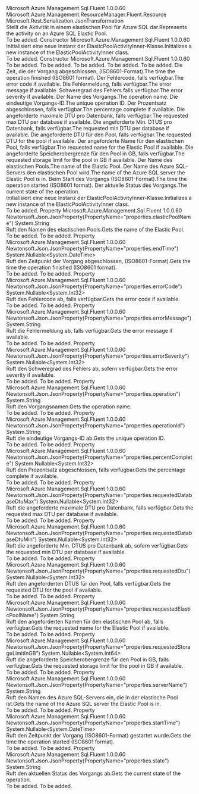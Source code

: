 <Type Name="ElasticPoolActivityInner" FullName="Microsoft.Azure.Management.Sql.Fluent.Models.ElasticPoolActivityInner">
  <TypeSignature Language="C#" Value="public class ElasticPoolActivityInner : Microsoft.Azure.Management.ResourceManager.Fluent.Resource" />
  <TypeSignature Language="ILAsm" Value=".class public auto ansi beforefieldinit ElasticPoolActivityInner extends Microsoft.Azure.Management.ResourceManager.Fluent.Resource" />
  <TypeSignature Language="DocId" Value="T:Microsoft.Azure.Management.Sql.Fluent.Models.ElasticPoolActivityInner" />
  <TypeSignature Language="VB.NET" Value="Public Class ElasticPoolActivityInner&#xA;Inherits Resource" />
  <TypeSignature Language="F#" Value="type ElasticPoolActivityInner = class&#xA;    inherit Resource" />
  <AssemblyInfo>
    <AssemblyName>Microsoft.Azure.Management.Sql.Fluent</AssemblyName>
    <AssemblyVersion>1.0.0.60</AssemblyVersion>
  </AssemblyInfo>
  <Base>
    <BaseTypeName>Microsoft.Azure.Management.ResourceManager.Fluent.Resource</BaseTypeName>
  </Base>
  <Interfaces />
  <Attributes>
    <Attribute>
      <AttributeName>Microsoft.Rest.Serialization.JsonTransformation</AttributeName>
    </Attribute>
  </Attributes>
  <Docs>
    <summary>
            <span data-ttu-id="29c2a-101">Stellt die Aktivität in einem elastischen Pool für Azure SQL dar.</span><span class="sxs-lookup"><span data-stu-id="29c2a-101">Represents the activity on an Azure SQL Elastic Pool.</span></span>
            </summary>
    <remarks>To be added.</remarks>
  </Docs>
  <Members>
    <Member MemberName=".ctor">
      <MemberSignature Language="C#" Value="public ElasticPoolActivityInner ();" />
      <MemberSignature Language="ILAsm" Value=".method public hidebysig specialname rtspecialname instance void .ctor() cil managed" />
      <MemberSignature Language="DocId" Value="M:Microsoft.Azure.Management.Sql.Fluent.Models.ElasticPoolActivityInner.#ctor" />
      <MemberSignature Language="VB.NET" Value="Public Sub New ()" />
      <MemberType>Constructor</MemberType>
      <AssemblyInfo>
        <AssemblyName>Microsoft.Azure.Management.Sql.Fluent</AssemblyName>
        <AssemblyVersion>1.0.0.60</AssemblyVersion>
      </AssemblyInfo>
      <Parameters />
      <Docs>
        <summary>
            <span data-ttu-id="29c2a-102">Initialisiert eine neue Instanz der ElasticPoolActivityInner-Klasse.</span><span class="sxs-lookup"><span data-stu-id="29c2a-102">Initializes a new instance of the ElasticPoolActivityInner class.</span></span>
            </summary>
        <remarks>To be added.</remarks>
      </Docs>
    </Member>
    <Member MemberName=".ctor">
      <MemberSignature Language="C#" Value="public ElasticPoolActivityInner (string location = null, string id = null, string name = null, string type = null, System.Collections.Generic.IDictionary&lt;string,string&gt; tags = null, Nullable&lt;DateTime&gt; endTime = null, Nullable&lt;int&gt; errorCode = null, string errorMessage = null, Nullable&lt;int&gt; errorSeverity = null, string operation = null, string operationId = null, Nullable&lt;int&gt; percentComplete = null, Nullable&lt;int&gt; requestedDatabaseDtuMax = null, Nullable&lt;int&gt; requestedDatabaseDtuMin = null, Nullable&lt;int&gt; requestedDtu = null, string requestedElasticPoolName = null, Nullable&lt;long&gt; requestedStorageLimitInGB = null, string elasticPoolName = null, string serverName = null, Nullable&lt;DateTime&gt; startTime = null, string state = null);" />
      <MemberSignature Language="ILAsm" Value=".method public hidebysig specialname rtspecialname instance void .ctor(string location, string id, string name, string type, class System.Collections.Generic.IDictionary`2&lt;string, string&gt; tags, valuetype System.Nullable`1&lt;valuetype System.DateTime&gt; endTime, valuetype System.Nullable`1&lt;int32&gt; errorCode, string errorMessage, valuetype System.Nullable`1&lt;int32&gt; errorSeverity, string operation, string operationId, valuetype System.Nullable`1&lt;int32&gt; percentComplete, valuetype System.Nullable`1&lt;int32&gt; requestedDatabaseDtuMax, valuetype System.Nullable`1&lt;int32&gt; requestedDatabaseDtuMin, valuetype System.Nullable`1&lt;int32&gt; requestedDtu, string requestedElasticPoolName, valuetype System.Nullable`1&lt;int64&gt; requestedStorageLimitInGB, string elasticPoolName, string serverName, valuetype System.Nullable`1&lt;valuetype System.DateTime&gt; startTime, string state) cil managed" />
      <MemberSignature Language="DocId" Value="M:Microsoft.Azure.Management.Sql.Fluent.Models.ElasticPoolActivityInner.#ctor(System.String,System.String,System.String,System.String,System.Collections.Generic.IDictionary{System.String,System.String},System.Nullable{System.DateTime},System.Nullable{System.Int32},System.String,System.Nullable{System.Int32},System.String,System.String,System.Nullable{System.Int32},System.Nullable{System.Int32},System.Nullable{System.Int32},System.Nullable{System.Int32},System.String,System.Nullable{System.Int64},System.String,System.String,System.Nullable{System.DateTime},System.String)" />
      <MemberSignature Language="VB.NET" Value="Public Sub New (Optional location As String = null, Optional id As String = null, Optional name As String = null, Optional type As String = null, Optional tags As IDictionary(Of String, String) = null, Optional endTime As Nullable(Of DateTime) = null, Optional errorCode As Nullable(Of Integer) = null, Optional errorMessage As String = null, Optional errorSeverity As Nullable(Of Integer) = null, Optional operation As String = null, Optional operationId As String = null, Optional percentComplete As Nullable(Of Integer) = null, Optional requestedDatabaseDtuMax As Nullable(Of Integer) = null, Optional requestedDatabaseDtuMin As Nullable(Of Integer) = null, Optional requestedDtu As Nullable(Of Integer) = null, Optional requestedElasticPoolName As String = null, Optional requestedStorageLimitInGB As Nullable(Of Long) = null, Optional elasticPoolName As String = null, Optional serverName As String = null, Optional startTime As Nullable(Of DateTime) = null, Optional state As String = null)" />
      <MemberSignature Language="F#" Value="new Microsoft.Azure.Management.Sql.Fluent.Models.ElasticPoolActivityInner : string * string * string * string * System.Collections.Generic.IDictionary&lt;string, string&gt; * Nullable&lt;DateTime&gt; * Nullable&lt;int&gt; * string * Nullable&lt;int&gt; * string * string * Nullable&lt;int&gt; * Nullable&lt;int&gt; * Nullable&lt;int&gt; * Nullable&lt;int&gt; * string * Nullable&lt;int64&gt; * string * string * Nullable&lt;DateTime&gt; * string -&gt; Microsoft.Azure.Management.Sql.Fluent.Models.ElasticPoolActivityInner" Usage="new Microsoft.Azure.Management.Sql.Fluent.Models.ElasticPoolActivityInner (location, id, name, type, tags, endTime, errorCode, errorMessage, errorSeverity, operation, operationId, percentComplete, requestedDatabaseDtuMax, requestedDatabaseDtuMin, requestedDtu, requestedElasticPoolName, requestedStorageLimitInGB, elasticPoolName, serverName, startTime, state)" />
      <MemberType>Constructor</MemberType>
      <AssemblyInfo>
        <AssemblyName>Microsoft.Azure.Management.Sql.Fluent</AssemblyName>
        <AssemblyVersion>1.0.0.60</AssemblyVersion>
      </AssemblyInfo>
      <Parameters>
        <Parameter Name="location" Type="System.String" />
        <Parameter Name="id" Type="System.String" />
        <Parameter Name="name" Type="System.String" />
        <Parameter Name="type" Type="System.String" />
        <Parameter Name="tags" Type="System.Collections.Generic.IDictionary&lt;System.String,System.String&gt;" />
        <Parameter Name="endTime" Type="System.Nullable&lt;System.DateTime&gt;" />
        <Parameter Name="errorCode" Type="System.Nullable&lt;System.Int32&gt;" />
        <Parameter Name="errorMessage" Type="System.String" />
        <Parameter Name="errorSeverity" Type="System.Nullable&lt;System.Int32&gt;" />
        <Parameter Name="operation" Type="System.String" />
        <Parameter Name="operationId" Type="System.String" />
        <Parameter Name="percentComplete" Type="System.Nullable&lt;System.Int32&gt;" />
        <Parameter Name="requestedDatabaseDtuMax" Type="System.Nullable&lt;System.Int32&gt;" />
        <Parameter Name="requestedDatabaseDtuMin" Type="System.Nullable&lt;System.Int32&gt;" />
        <Parameter Name="requestedDtu" Type="System.Nullable&lt;System.Int32&gt;" />
        <Parameter Name="requestedElasticPoolName" Type="System.String" />
        <Parameter Name="requestedStorageLimitInGB" Type="System.Nullable&lt;System.Int64&gt;" />
        <Parameter Name="elasticPoolName" Type="System.String" />
        <Parameter Name="serverName" Type="System.String" />
        <Parameter Name="startTime" Type="System.Nullable&lt;System.DateTime&gt;" />
        <Parameter Name="state" Type="System.String" />
      </Parameters>
      <Docs>
        <param name="location">To be added.</param>
        <param name="id">To be added.</param>
        <param name="name">To be added.</param>
        <param name="type">To be added.</param>
        <param name="tags">To be added.</param>
        <param name="endTime"><span data-ttu-id="29c2a-103">Die Zeit, die der Vorgang abgeschlossen, (ISO8601-Format).</span><span class="sxs-lookup"><span data-stu-id="29c2a-103">The time the operation finished (ISO8601 format).</span></span></param>
        <param name="errorCode"><span data-ttu-id="29c2a-104">Der Fehlercode, falls verfügbar.</span><span class="sxs-lookup"><span data-stu-id="29c2a-104">The error code if available.</span></span></param>
        <param name="errorMessage"><span data-ttu-id="29c2a-105">Die Fehlermeldung, falls verfügbar.</span><span class="sxs-lookup"><span data-stu-id="29c2a-105">The error message if available.</span></span></param>
        <param name="errorSeverity"><span data-ttu-id="29c2a-106">Schweregrad des Fehlers falls verfügbar.</span><span class="sxs-lookup"><span data-stu-id="29c2a-106">The error severity if available.</span></span></param>
        <param name="operation"><span data-ttu-id="29c2a-107">Der Name des Vorgangs.</span><span class="sxs-lookup"><span data-stu-id="29c2a-107">The operation name.</span></span></param>
        <param name="operationId"><span data-ttu-id="29c2a-108">Die eindeutige Vorgangs-ID.</span><span class="sxs-lookup"><span data-stu-id="29c2a-108">The unique operation ID.</span></span></param>
        <param name="percentComplete"><span data-ttu-id="29c2a-109">Der Prozentsatz abgeschlossen, falls verfügbar.</span><span class="sxs-lookup"><span data-stu-id="29c2a-109">The percentage complete if available.</span></span></param>
        <param name="requestedDatabaseDtuMax"><span data-ttu-id="29c2a-110">Die angeforderte maximale DTU pro Datenbank, falls verfügbar.</span><span class="sxs-lookup"><span data-stu-id="29c2a-110">The requested max DTU per database if available.</span></span></param>
        <param name="requestedDatabaseDtuMin"><span data-ttu-id="29c2a-111">Die angeforderte Min. DTUS pro Datenbank, falls verfügbar.</span><span class="sxs-lookup"><span data-stu-id="29c2a-111">The requested min DTU per database if available.</span></span></param>
        <param name="requestedDtu"><span data-ttu-id="29c2a-112">Die angeforderte DTU für den Pool, falls verfügbar.</span><span class="sxs-lookup"><span data-stu-id="29c2a-112">The requested DTU for the pool if available.</span></span></param>
        <param name="requestedElasticPoolName"><span data-ttu-id="29c2a-113">Der angeforderte Name für den elastischen Pool, falls verfügbar.</span><span class="sxs-lookup"><span data-stu-id="29c2a-113">The requested name for the Elastic Pool if available.</span></span></param>
        <param name="requestedStorageLimitInGB"><span data-ttu-id="29c2a-114">Die angeforderte Speicherobergrenze für den Pool in GB, falls verfügbar.</span><span class="sxs-lookup"><span data-stu-id="29c2a-114">The requested storage limit for the pool in GB if available.</span></span></param>
        <param name="elasticPoolName"><span data-ttu-id="29c2a-115">Der Name des elastischen Pools.</span><span class="sxs-lookup"><span data-stu-id="29c2a-115">The name of the Elastic Pool.</span></span></param>
        <param name="serverName"><span data-ttu-id="29c2a-116">Der Name des Azure SQL-Servers den elastischen Pool wird.</span><span class="sxs-lookup"><span data-stu-id="29c2a-116">The name of the Azure SQL server the Elastic Pool is in.</span></span></param>
        <param name="startTime"><span data-ttu-id="29c2a-117">Beim Start des Vorgangs (ISO8601-Format).</span><span class="sxs-lookup"><span data-stu-id="29c2a-117">The time the operation started (ISO8601 format).</span></span></param>
        <param name="state"><span data-ttu-id="29c2a-118">Der aktuelle Status des Vorgangs.</span><span class="sxs-lookup"><span data-stu-id="29c2a-118">The current state of the operation.</span></span></param>
        <summary>
            <span data-ttu-id="29c2a-119">Initialisiert eine neue Instanz der ElasticPoolActivityInner-Klasse.</span><span class="sxs-lookup"><span data-stu-id="29c2a-119">Initializes a new instance of the ElasticPoolActivityInner class.</span></span>
            </summary>
        <remarks>To be added.</remarks>
      </Docs>
    </Member>
    <Member MemberName="ElasticPoolName">
      <MemberSignature Language="C#" Value="public string ElasticPoolName { get; }" />
      <MemberSignature Language="ILAsm" Value=".property instance string ElasticPoolName" />
      <MemberSignature Language="DocId" Value="P:Microsoft.Azure.Management.Sql.Fluent.Models.ElasticPoolActivityInner.ElasticPoolName" />
      <MemberSignature Language="VB.NET" Value="Public ReadOnly Property ElasticPoolName As String" />
      <MemberSignature Language="F#" Value="member this.ElasticPoolName : string" Usage="Microsoft.Azure.Management.Sql.Fluent.Models.ElasticPoolActivityInner.ElasticPoolName" />
      <MemberType>Property</MemberType>
      <AssemblyInfo>
        <AssemblyName>Microsoft.Azure.Management.Sql.Fluent</AssemblyName>
        <AssemblyVersion>1.0.0.60</AssemblyVersion>
      </AssemblyInfo>
      <Attributes>
        <Attribute>
          <AttributeName>Newtonsoft.Json.JsonProperty(PropertyName="properties.elasticPoolName")</AttributeName>
        </Attribute>
      </Attributes>
      <ReturnValue>
        <ReturnType>System.String</ReturnType>
      </ReturnValue>
      <Docs>
        <summary>
            <span data-ttu-id="29c2a-120">Ruft den Namen des elastischen Pools.</span><span class="sxs-lookup"><span data-stu-id="29c2a-120">Gets the name of the Elastic Pool.</span></span>
            </summary>
        <value>To be added.</value>
        <remarks>To be added.</remarks>
      </Docs>
    </Member>
    <Member MemberName="EndTime">
      <MemberSignature Language="C#" Value="public Nullable&lt;DateTime&gt; EndTime { get; }" />
      <MemberSignature Language="ILAsm" Value=".property instance valuetype System.Nullable`1&lt;valuetype System.DateTime&gt; EndTime" />
      <MemberSignature Language="DocId" Value="P:Microsoft.Azure.Management.Sql.Fluent.Models.ElasticPoolActivityInner.EndTime" />
      <MemberSignature Language="VB.NET" Value="Public ReadOnly Property EndTime As Nullable(Of DateTime)" />
      <MemberSignature Language="F#" Value="member this.EndTime : Nullable&lt;DateTime&gt;" Usage="Microsoft.Azure.Management.Sql.Fluent.Models.ElasticPoolActivityInner.EndTime" />
      <MemberType>Property</MemberType>
      <AssemblyInfo>
        <AssemblyName>Microsoft.Azure.Management.Sql.Fluent</AssemblyName>
        <AssemblyVersion>1.0.0.60</AssemblyVersion>
      </AssemblyInfo>
      <Attributes>
        <Attribute>
          <AttributeName>Newtonsoft.Json.JsonProperty(PropertyName="properties.endTime")</AttributeName>
        </Attribute>
      </Attributes>
      <ReturnValue>
        <ReturnType>System.Nullable&lt;System.DateTime&gt;</ReturnType>
      </ReturnValue>
      <Docs>
        <summary>
            <span data-ttu-id="29c2a-121">Ruft den Zeitpunkt der Vorgang abgeschlossen, (ISO8601-Format).</span><span class="sxs-lookup"><span data-stu-id="29c2a-121">Gets the time the operation finished (ISO8601 format).</span></span>
            </summary>
        <value>To be added.</value>
        <remarks>To be added.</remarks>
      </Docs>
    </Member>
    <Member MemberName="ErrorCode">
      <MemberSignature Language="C#" Value="public Nullable&lt;int&gt; ErrorCode { get; }" />
      <MemberSignature Language="ILAsm" Value=".property instance valuetype System.Nullable`1&lt;int32&gt; ErrorCode" />
      <MemberSignature Language="DocId" Value="P:Microsoft.Azure.Management.Sql.Fluent.Models.ElasticPoolActivityInner.ErrorCode" />
      <MemberSignature Language="VB.NET" Value="Public ReadOnly Property ErrorCode As Nullable(Of Integer)" />
      <MemberSignature Language="F#" Value="member this.ErrorCode : Nullable&lt;int&gt;" Usage="Microsoft.Azure.Management.Sql.Fluent.Models.ElasticPoolActivityInner.ErrorCode" />
      <MemberType>Property</MemberType>
      <AssemblyInfo>
        <AssemblyName>Microsoft.Azure.Management.Sql.Fluent</AssemblyName>
        <AssemblyVersion>1.0.0.60</AssemblyVersion>
      </AssemblyInfo>
      <Attributes>
        <Attribute>
          <AttributeName>Newtonsoft.Json.JsonProperty(PropertyName="properties.errorCode")</AttributeName>
        </Attribute>
      </Attributes>
      <ReturnValue>
        <ReturnType>System.Nullable&lt;System.Int32&gt;</ReturnType>
      </ReturnValue>
      <Docs>
        <summary>
            <span data-ttu-id="29c2a-122">Ruft den Fehlercode ab, falls verfügbar.</span><span class="sxs-lookup"><span data-stu-id="29c2a-122">Gets the error code if available.</span></span>
            </summary>
        <value>To be added.</value>
        <remarks>To be added.</remarks>
      </Docs>
    </Member>
    <Member MemberName="ErrorMessage">
      <MemberSignature Language="C#" Value="public string ErrorMessage { get; }" />
      <MemberSignature Language="ILAsm" Value=".property instance string ErrorMessage" />
      <MemberSignature Language="DocId" Value="P:Microsoft.Azure.Management.Sql.Fluent.Models.ElasticPoolActivityInner.ErrorMessage" />
      <MemberSignature Language="VB.NET" Value="Public ReadOnly Property ErrorMessage As String" />
      <MemberSignature Language="F#" Value="member this.ErrorMessage : string" Usage="Microsoft.Azure.Management.Sql.Fluent.Models.ElasticPoolActivityInner.ErrorMessage" />
      <MemberType>Property</MemberType>
      <AssemblyInfo>
        <AssemblyName>Microsoft.Azure.Management.Sql.Fluent</AssemblyName>
        <AssemblyVersion>1.0.0.60</AssemblyVersion>
      </AssemblyInfo>
      <Attributes>
        <Attribute>
          <AttributeName>Newtonsoft.Json.JsonProperty(PropertyName="properties.errorMessage")</AttributeName>
        </Attribute>
      </Attributes>
      <ReturnValue>
        <ReturnType>System.String</ReturnType>
      </ReturnValue>
      <Docs>
        <summary>
            <span data-ttu-id="29c2a-123">Ruft die Fehlermeldung ab, falls verfügbar.</span><span class="sxs-lookup"><span data-stu-id="29c2a-123">Gets the error message if available.</span></span>
            </summary>
        <value>To be added.</value>
        <remarks>To be added.</remarks>
      </Docs>
    </Member>
    <Member MemberName="ErrorSeverity">
      <MemberSignature Language="C#" Value="public Nullable&lt;int&gt; ErrorSeverity { get; }" />
      <MemberSignature Language="ILAsm" Value=".property instance valuetype System.Nullable`1&lt;int32&gt; ErrorSeverity" />
      <MemberSignature Language="DocId" Value="P:Microsoft.Azure.Management.Sql.Fluent.Models.ElasticPoolActivityInner.ErrorSeverity" />
      <MemberSignature Language="VB.NET" Value="Public ReadOnly Property ErrorSeverity As Nullable(Of Integer)" />
      <MemberSignature Language="F#" Value="member this.ErrorSeverity : Nullable&lt;int&gt;" Usage="Microsoft.Azure.Management.Sql.Fluent.Models.ElasticPoolActivityInner.ErrorSeverity" />
      <MemberType>Property</MemberType>
      <AssemblyInfo>
        <AssemblyName>Microsoft.Azure.Management.Sql.Fluent</AssemblyName>
        <AssemblyVersion>1.0.0.60</AssemblyVersion>
      </AssemblyInfo>
      <Attributes>
        <Attribute>
          <AttributeName>Newtonsoft.Json.JsonProperty(PropertyName="properties.errorSeverity")</AttributeName>
        </Attribute>
      </Attributes>
      <ReturnValue>
        <ReturnType>System.Nullable&lt;System.Int32&gt;</ReturnType>
      </ReturnValue>
      <Docs>
        <summary>
            <span data-ttu-id="29c2a-124">Ruft den Schweregrad des Fehlers ab, sofern verfügbar.</span><span class="sxs-lookup"><span data-stu-id="29c2a-124">Gets the error severity if available.</span></span>
            </summary>
        <value>To be added.</value>
        <remarks>To be added.</remarks>
      </Docs>
    </Member>
    <Member MemberName="Operation">
      <MemberSignature Language="C#" Value="public string Operation { get; }" />
      <MemberSignature Language="ILAsm" Value=".property instance string Operation" />
      <MemberSignature Language="DocId" Value="P:Microsoft.Azure.Management.Sql.Fluent.Models.ElasticPoolActivityInner.Operation" />
      <MemberSignature Language="VB.NET" Value="Public ReadOnly Property Operation As String" />
      <MemberSignature Language="F#" Value="member this.Operation : string" Usage="Microsoft.Azure.Management.Sql.Fluent.Models.ElasticPoolActivityInner.Operation" />
      <MemberType>Property</MemberType>
      <AssemblyInfo>
        <AssemblyName>Microsoft.Azure.Management.Sql.Fluent</AssemblyName>
        <AssemblyVersion>1.0.0.60</AssemblyVersion>
      </AssemblyInfo>
      <Attributes>
        <Attribute>
          <AttributeName>Newtonsoft.Json.JsonProperty(PropertyName="properties.operation")</AttributeName>
        </Attribute>
      </Attributes>
      <ReturnValue>
        <ReturnType>System.String</ReturnType>
      </ReturnValue>
      <Docs>
        <summary>
            <span data-ttu-id="29c2a-125">Ruft den Vorgangsnamen.</span><span class="sxs-lookup"><span data-stu-id="29c2a-125">Gets the operation name.</span></span>
            </summary>
        <value>To be added.</value>
        <remarks>To be added.</remarks>
      </Docs>
    </Member>
    <Member MemberName="OperationId">
      <MemberSignature Language="C#" Value="public string OperationId { get; }" />
      <MemberSignature Language="ILAsm" Value=".property instance string OperationId" />
      <MemberSignature Language="DocId" Value="P:Microsoft.Azure.Management.Sql.Fluent.Models.ElasticPoolActivityInner.OperationId" />
      <MemberSignature Language="VB.NET" Value="Public ReadOnly Property OperationId As String" />
      <MemberSignature Language="F#" Value="member this.OperationId : string" Usage="Microsoft.Azure.Management.Sql.Fluent.Models.ElasticPoolActivityInner.OperationId" />
      <MemberType>Property</MemberType>
      <AssemblyInfo>
        <AssemblyName>Microsoft.Azure.Management.Sql.Fluent</AssemblyName>
        <AssemblyVersion>1.0.0.60</AssemblyVersion>
      </AssemblyInfo>
      <Attributes>
        <Attribute>
          <AttributeName>Newtonsoft.Json.JsonProperty(PropertyName="properties.operationId")</AttributeName>
        </Attribute>
      </Attributes>
      <ReturnValue>
        <ReturnType>System.String</ReturnType>
      </ReturnValue>
      <Docs>
        <summary>
            <span data-ttu-id="29c2a-126">Ruft die eindeutige Vorgangs-ID ab.</span><span class="sxs-lookup"><span data-stu-id="29c2a-126">Gets the unique operation ID.</span></span>
            </summary>
        <value>To be added.</value>
        <remarks>To be added.</remarks>
      </Docs>
    </Member>
    <Member MemberName="PercentComplete">
      <MemberSignature Language="C#" Value="public Nullable&lt;int&gt; PercentComplete { get; }" />
      <MemberSignature Language="ILAsm" Value=".property instance valuetype System.Nullable`1&lt;int32&gt; PercentComplete" />
      <MemberSignature Language="DocId" Value="P:Microsoft.Azure.Management.Sql.Fluent.Models.ElasticPoolActivityInner.PercentComplete" />
      <MemberSignature Language="VB.NET" Value="Public ReadOnly Property PercentComplete As Nullable(Of Integer)" />
      <MemberSignature Language="F#" Value="member this.PercentComplete : Nullable&lt;int&gt;" Usage="Microsoft.Azure.Management.Sql.Fluent.Models.ElasticPoolActivityInner.PercentComplete" />
      <MemberType>Property</MemberType>
      <AssemblyInfo>
        <AssemblyName>Microsoft.Azure.Management.Sql.Fluent</AssemblyName>
        <AssemblyVersion>1.0.0.60</AssemblyVersion>
      </AssemblyInfo>
      <Attributes>
        <Attribute>
          <AttributeName>Newtonsoft.Json.JsonProperty(PropertyName="properties.percentComplete")</AttributeName>
        </Attribute>
      </Attributes>
      <ReturnValue>
        <ReturnType>System.Nullable&lt;System.Int32&gt;</ReturnType>
      </ReturnValue>
      <Docs>
        <summary>
            <span data-ttu-id="29c2a-127">Ruft den Prozentsatz abgeschlossen, falls verfügbar.</span><span class="sxs-lookup"><span data-stu-id="29c2a-127">Gets the percentage complete if available.</span></span>
            </summary>
        <value>To be added.</value>
        <remarks>To be added.</remarks>
      </Docs>
    </Member>
    <Member MemberName="RequestedDatabaseDtuMax">
      <MemberSignature Language="C#" Value="public Nullable&lt;int&gt; RequestedDatabaseDtuMax { get; }" />
      <MemberSignature Language="ILAsm" Value=".property instance valuetype System.Nullable`1&lt;int32&gt; RequestedDatabaseDtuMax" />
      <MemberSignature Language="DocId" Value="P:Microsoft.Azure.Management.Sql.Fluent.Models.ElasticPoolActivityInner.RequestedDatabaseDtuMax" />
      <MemberSignature Language="VB.NET" Value="Public ReadOnly Property RequestedDatabaseDtuMax As Nullable(Of Integer)" />
      <MemberSignature Language="F#" Value="member this.RequestedDatabaseDtuMax : Nullable&lt;int&gt;" Usage="Microsoft.Azure.Management.Sql.Fluent.Models.ElasticPoolActivityInner.RequestedDatabaseDtuMax" />
      <MemberType>Property</MemberType>
      <AssemblyInfo>
        <AssemblyName>Microsoft.Azure.Management.Sql.Fluent</AssemblyName>
        <AssemblyVersion>1.0.0.60</AssemblyVersion>
      </AssemblyInfo>
      <Attributes>
        <Attribute>
          <AttributeName>Newtonsoft.Json.JsonProperty(PropertyName="properties.requestedDatabaseDtuMax")</AttributeName>
        </Attribute>
      </Attributes>
      <ReturnValue>
        <ReturnType>System.Nullable&lt;System.Int32&gt;</ReturnType>
      </ReturnValue>
      <Docs>
        <summary>
            <span data-ttu-id="29c2a-128">Ruft die angeforderte maximale DTU pro Datenbank, falls verfügbar.</span><span class="sxs-lookup"><span data-stu-id="29c2a-128">Gets the requested max DTU per database if available.</span></span>
            </summary>
        <value>To be added.</value>
        <remarks>To be added.</remarks>
      </Docs>
    </Member>
    <Member MemberName="RequestedDatabaseDtuMin">
      <MemberSignature Language="C#" Value="public Nullable&lt;int&gt; RequestedDatabaseDtuMin { get; }" />
      <MemberSignature Language="ILAsm" Value=".property instance valuetype System.Nullable`1&lt;int32&gt; RequestedDatabaseDtuMin" />
      <MemberSignature Language="DocId" Value="P:Microsoft.Azure.Management.Sql.Fluent.Models.ElasticPoolActivityInner.RequestedDatabaseDtuMin" />
      <MemberSignature Language="VB.NET" Value="Public ReadOnly Property RequestedDatabaseDtuMin As Nullable(Of Integer)" />
      <MemberSignature Language="F#" Value="member this.RequestedDatabaseDtuMin : Nullable&lt;int&gt;" Usage="Microsoft.Azure.Management.Sql.Fluent.Models.ElasticPoolActivityInner.RequestedDatabaseDtuMin" />
      <MemberType>Property</MemberType>
      <AssemblyInfo>
        <AssemblyName>Microsoft.Azure.Management.Sql.Fluent</AssemblyName>
        <AssemblyVersion>1.0.0.60</AssemblyVersion>
      </AssemblyInfo>
      <Attributes>
        <Attribute>
          <AttributeName>Newtonsoft.Json.JsonProperty(PropertyName="properties.requestedDatabaseDtuMin")</AttributeName>
        </Attribute>
      </Attributes>
      <ReturnValue>
        <ReturnType>System.Nullable&lt;System.Int32&gt;</ReturnType>
      </ReturnValue>
      <Docs>
        <summary>
            <span data-ttu-id="29c2a-129">Ruft die angeforderte Min. DTUS pro Datenbank ab, sofern verfügbar.</span><span class="sxs-lookup"><span data-stu-id="29c2a-129">Gets the requested min DTU per database if available.</span></span>
            </summary>
        <value>To be added.</value>
        <remarks>To be added.</remarks>
      </Docs>
    </Member>
    <Member MemberName="RequestedDtu">
      <MemberSignature Language="C#" Value="public Nullable&lt;int&gt; RequestedDtu { get; }" />
      <MemberSignature Language="ILAsm" Value=".property instance valuetype System.Nullable`1&lt;int32&gt; RequestedDtu" />
      <MemberSignature Language="DocId" Value="P:Microsoft.Azure.Management.Sql.Fluent.Models.ElasticPoolActivityInner.RequestedDtu" />
      <MemberSignature Language="VB.NET" Value="Public ReadOnly Property RequestedDtu As Nullable(Of Integer)" />
      <MemberSignature Language="F#" Value="member this.RequestedDtu : Nullable&lt;int&gt;" Usage="Microsoft.Azure.Management.Sql.Fluent.Models.ElasticPoolActivityInner.RequestedDtu" />
      <MemberType>Property</MemberType>
      <AssemblyInfo>
        <AssemblyName>Microsoft.Azure.Management.Sql.Fluent</AssemblyName>
        <AssemblyVersion>1.0.0.60</AssemblyVersion>
      </AssemblyInfo>
      <Attributes>
        <Attribute>
          <AttributeName>Newtonsoft.Json.JsonProperty(PropertyName="properties.requestedDtu")</AttributeName>
        </Attribute>
      </Attributes>
      <ReturnValue>
        <ReturnType>System.Nullable&lt;System.Int32&gt;</ReturnType>
      </ReturnValue>
      <Docs>
        <summary>
            <span data-ttu-id="29c2a-130">Ruft den angeforderten DTUS für den Pool, falls verfügbar.</span><span class="sxs-lookup"><span data-stu-id="29c2a-130">Gets the requested DTU for the pool if available.</span></span>
            </summary>
        <value>To be added.</value>
        <remarks>To be added.</remarks>
      </Docs>
    </Member>
    <Member MemberName="RequestedElasticPoolName">
      <MemberSignature Language="C#" Value="public string RequestedElasticPoolName { get; }" />
      <MemberSignature Language="ILAsm" Value=".property instance string RequestedElasticPoolName" />
      <MemberSignature Language="DocId" Value="P:Microsoft.Azure.Management.Sql.Fluent.Models.ElasticPoolActivityInner.RequestedElasticPoolName" />
      <MemberSignature Language="VB.NET" Value="Public ReadOnly Property RequestedElasticPoolName As String" />
      <MemberSignature Language="F#" Value="member this.RequestedElasticPoolName : string" Usage="Microsoft.Azure.Management.Sql.Fluent.Models.ElasticPoolActivityInner.RequestedElasticPoolName" />
      <MemberType>Property</MemberType>
      <AssemblyInfo>
        <AssemblyName>Microsoft.Azure.Management.Sql.Fluent</AssemblyName>
        <AssemblyVersion>1.0.0.60</AssemblyVersion>
      </AssemblyInfo>
      <Attributes>
        <Attribute>
          <AttributeName>Newtonsoft.Json.JsonProperty(PropertyName="properties.requestedElasticPoolName")</AttributeName>
        </Attribute>
      </Attributes>
      <ReturnValue>
        <ReturnType>System.String</ReturnType>
      </ReturnValue>
      <Docs>
        <summary>
            <span data-ttu-id="29c2a-131">Ruft den angeforderten Namen für den elastischen Pool ab, falls verfügbar.</span><span class="sxs-lookup"><span data-stu-id="29c2a-131">Gets the requested name for the Elastic Pool if available.</span></span>
            </summary>
        <value>To be added.</value>
        <remarks>To be added.</remarks>
      </Docs>
    </Member>
    <Member MemberName="RequestedStorageLimitInGB">
      <MemberSignature Language="C#" Value="public Nullable&lt;long&gt; RequestedStorageLimitInGB { get; }" />
      <MemberSignature Language="ILAsm" Value=".property instance valuetype System.Nullable`1&lt;int64&gt; RequestedStorageLimitInGB" />
      <MemberSignature Language="DocId" Value="P:Microsoft.Azure.Management.Sql.Fluent.Models.ElasticPoolActivityInner.RequestedStorageLimitInGB" />
      <MemberSignature Language="VB.NET" Value="Public ReadOnly Property RequestedStorageLimitInGB As Nullable(Of Long)" />
      <MemberSignature Language="F#" Value="member this.RequestedStorageLimitInGB : Nullable&lt;int64&gt;" Usage="Microsoft.Azure.Management.Sql.Fluent.Models.ElasticPoolActivityInner.RequestedStorageLimitInGB" />
      <MemberType>Property</MemberType>
      <AssemblyInfo>
        <AssemblyName>Microsoft.Azure.Management.Sql.Fluent</AssemblyName>
        <AssemblyVersion>1.0.0.60</AssemblyVersion>
      </AssemblyInfo>
      <Attributes>
        <Attribute>
          <AttributeName>Newtonsoft.Json.JsonProperty(PropertyName="properties.requestedStorageLimitInGB")</AttributeName>
        </Attribute>
      </Attributes>
      <ReturnValue>
        <ReturnType>System.Nullable&lt;System.Int64&gt;</ReturnType>
      </ReturnValue>
      <Docs>
        <summary>
            <span data-ttu-id="29c2a-132">Ruft die angeforderte Speicherobergrenze für den Pool in GB, falls verfügbar.</span><span class="sxs-lookup"><span data-stu-id="29c2a-132">Gets the requested storage limit for the pool in GB if available.</span></span>
            </summary>
        <value>To be added.</value>
        <remarks>To be added.</remarks>
      </Docs>
    </Member>
    <Member MemberName="ServerName">
      <MemberSignature Language="C#" Value="public string ServerName { get; }" />
      <MemberSignature Language="ILAsm" Value=".property instance string ServerName" />
      <MemberSignature Language="DocId" Value="P:Microsoft.Azure.Management.Sql.Fluent.Models.ElasticPoolActivityInner.ServerName" />
      <MemberSignature Language="VB.NET" Value="Public ReadOnly Property ServerName As String" />
      <MemberSignature Language="F#" Value="member this.ServerName : string" Usage="Microsoft.Azure.Management.Sql.Fluent.Models.ElasticPoolActivityInner.ServerName" />
      <MemberType>Property</MemberType>
      <AssemblyInfo>
        <AssemblyName>Microsoft.Azure.Management.Sql.Fluent</AssemblyName>
        <AssemblyVersion>1.0.0.60</AssemblyVersion>
      </AssemblyInfo>
      <Attributes>
        <Attribute>
          <AttributeName>Newtonsoft.Json.JsonProperty(PropertyName="properties.serverName")</AttributeName>
        </Attribute>
      </Attributes>
      <ReturnValue>
        <ReturnType>System.String</ReturnType>
      </ReturnValue>
      <Docs>
        <summary>
            <span data-ttu-id="29c2a-133">Ruft den Namen des Azure SQL-Servers ein, die in der elastische Pool ist.</span><span class="sxs-lookup"><span data-stu-id="29c2a-133">Gets the name of the Azure SQL server the Elastic Pool is in.</span></span>
            </summary>
        <value>To be added.</value>
        <remarks>To be added.</remarks>
      </Docs>
    </Member>
    <Member MemberName="StartTime">
      <MemberSignature Language="C#" Value="public Nullable&lt;DateTime&gt; StartTime { get; }" />
      <MemberSignature Language="ILAsm" Value=".property instance valuetype System.Nullable`1&lt;valuetype System.DateTime&gt; StartTime" />
      <MemberSignature Language="DocId" Value="P:Microsoft.Azure.Management.Sql.Fluent.Models.ElasticPoolActivityInner.StartTime" />
      <MemberSignature Language="VB.NET" Value="Public ReadOnly Property StartTime As Nullable(Of DateTime)" />
      <MemberSignature Language="F#" Value="member this.StartTime : Nullable&lt;DateTime&gt;" Usage="Microsoft.Azure.Management.Sql.Fluent.Models.ElasticPoolActivityInner.StartTime" />
      <MemberType>Property</MemberType>
      <AssemblyInfo>
        <AssemblyName>Microsoft.Azure.Management.Sql.Fluent</AssemblyName>
        <AssemblyVersion>1.0.0.60</AssemblyVersion>
      </AssemblyInfo>
      <Attributes>
        <Attribute>
          <AttributeName>Newtonsoft.Json.JsonProperty(PropertyName="properties.startTime")</AttributeName>
        </Attribute>
      </Attributes>
      <ReturnValue>
        <ReturnType>System.Nullable&lt;System.DateTime&gt;</ReturnType>
      </ReturnValue>
      <Docs>
        <summary>
            <span data-ttu-id="29c2a-134">Ruft den Zeitpunkt der Vorgang (ISO8601-Format) gestartet wurde.</span><span class="sxs-lookup"><span data-stu-id="29c2a-134">Gets the time the operation started (ISO8601 format).</span></span>
            </summary>
        <value>To be added.</value>
        <remarks>To be added.</remarks>
      </Docs>
    </Member>
    <Member MemberName="State">
      <MemberSignature Language="C#" Value="public string State { get; }" />
      <MemberSignature Language="ILAsm" Value=".property instance string State" />
      <MemberSignature Language="DocId" Value="P:Microsoft.Azure.Management.Sql.Fluent.Models.ElasticPoolActivityInner.State" />
      <MemberSignature Language="VB.NET" Value="Public ReadOnly Property State As String" />
      <MemberSignature Language="F#" Value="member this.State : string" Usage="Microsoft.Azure.Management.Sql.Fluent.Models.ElasticPoolActivityInner.State" />
      <MemberType>Property</MemberType>
      <AssemblyInfo>
        <AssemblyName>Microsoft.Azure.Management.Sql.Fluent</AssemblyName>
        <AssemblyVersion>1.0.0.60</AssemblyVersion>
      </AssemblyInfo>
      <Attributes>
        <Attribute>
          <AttributeName>Newtonsoft.Json.JsonProperty(PropertyName="properties.state")</AttributeName>
        </Attribute>
      </Attributes>
      <ReturnValue>
        <ReturnType>System.String</ReturnType>
      </ReturnValue>
      <Docs>
        <summary>
            <span data-ttu-id="29c2a-135">Ruft den aktuellen Status des Vorgangs ab.</span><span class="sxs-lookup"><span data-stu-id="29c2a-135">Gets the current state of the operation.</span></span>
            </summary>
        <value>To be added.</value>
        <remarks>To be added.</remarks>
      </Docs>
    </Member>
  </Members>
</Type>